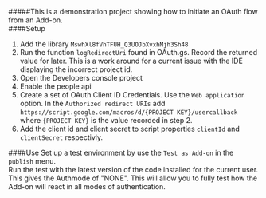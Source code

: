 #####This is a demonstration project showing how to initiate an OAuth flow from an Add-on.  
####Setup  
1) Add the library `MswhXl8fVhTFUH_Q3UOJbXvxhMjh3Sh48`  
2) Run the function `logRedirectUri` found in OAuth.gs.  Record the returned value for later.  This is a work around for a current issue with the IDE displaying the incorrect project id.  
3) Open the Developers console project  
4) Enable the people api  
5) Create a set of OAuth Client ID Credentials. Use the `Web application` option. In the `Authorized redirect URIs` add `https://script.google.com/macros/d/{PROJECT KEY}/usercallback` where `{PROJECT KEY}` is the value recorded in step 2.  
6) Add the client id and client secret to script properties `clientId` and `clientSecret` respectivly.  
   
   
####Use
Set up a test environment by use the `Test as Add-on` in the `publish` menu.  
Run the test with the latest version of the code installed for the current user.  This gives the Authmode of "NONE".  This will allow you to fully test how the Add-on will react in all modes of authentication.  
